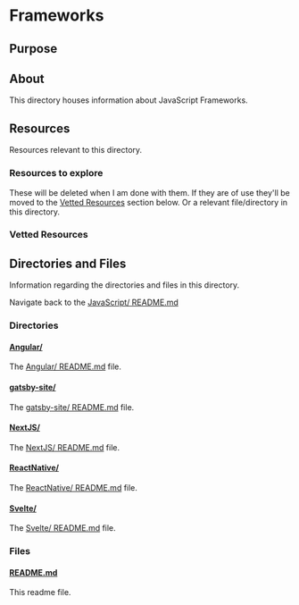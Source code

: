 # Frameworks

## Purpose

<!-- The purpose of this directory is to [...]. -->

## About

This directory houses information about JavaScript Frameworks.

<!-- [Some information about this directory.] -->

## Resources

Resources relevant to this directory.

### Resources to explore

These will be deleted when I am done with them. If they are of use they'll be moved to the [Vetted Resources](#vetted-resources) section below. Or a relevant file/directory in this directory.

<!-- - first resource

- second resource -->

### Vetted Resources

## Directories and Files

Information regarding the directories and files in this directory.

Navigate back to the [JavaScript/ README.md](../README.md)

### Directories

#### [Angular/](./Angular/)

<!-- [About_this_directory.]

[More_info_about_this_directory.] -->

The [Angular/ README.md](./Angular/README.md) file.

#### [gatsby-site/](./gatsby-site/)

<!-- [About_this_directory.]

[More_info_about_this_directory.] -->

The [gatsby-site/ README.md](./gatsby-site/README.md) file.

#### [NextJS/](./NextJS/)

<!-- [About_this_directory.]

[More_info_about_this_directory.] -->

The [NextJS/ README.md](./NextJS/README.md) file.

#### [ReactNative/](./ReactNative/)

<!-- [About_this_directory.]

[More_info_about_this_directory.] -->

The [ReactNative/ README.md](./ReactNative/README.md) file.

#### [Svelte/](./Svelte/)

<!-- [About_this_directory.]

[More_info_about_this_directory.] -->

The [Svelte/ README.md](./Svelte/README.md) file.

### Files

<!-- #### [name_of_other_file_in_here.extension]()

[About_this_file.]

[More_info_about_this_file.] -->

#### [README.md](./README.md)

This readme file.
